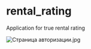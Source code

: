 # rental_rating

Application for true rental rating

![Страница авторизации.jpg](assets%2F%D1%F2%F0%E0%ED%E8%F6%E0%20%E0%E2%F2%EE%F0%E8%E7%E0%F6%E8%E8.jpg)